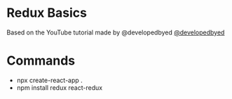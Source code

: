 # Redux Basics

Based on the YouTube tutorial made by @developedbyed [@developedbyed](https://www.youtube.com/watch?v=CVpUuw9XSjY&ab_channel=developedbyed)

# Commands

- npx create-react-app .
- npm install redux react-redux